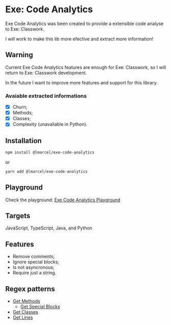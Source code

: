 # Exe: Code Analytics
Exe Code Analytics was been created to provide a extensible code analyse to Exe: Classwork.

I will work to make this lib more efective and extract more information!

## Warning
Current Exe Code Analytics features are enough for Exe: Classwork, so I will return to Exe: Classwork development. 

In the future I want to improve more features and support for this library.

### Avaiable extracted informations

- [x] Churn;
- [x] Methods;
- [x] Classes;
- [x] Complexity (unavaliable in Python).

## Installation
```bash
npm install @lmarcel/exe-code-analytics
```
or 
```bash
yarn add @lmarcel/exe-code-analytics
```

## Playground
Check the playground: [Exe Code Analytics Playground](https://exe-code-analytics-playground.vercel.app)


## Targets
JavaScript, TypeScript, Java, and Python

## Features

- Remove comments;
- Ignore special blocks;
- Is not asyncronous;
- Require just a string.

## Regex patterns

- [Get Methods](https://regexr.com/6let0)
  - [Get Special Blocks](https://regexr.com/6lf55)
- [Get Classes](https://regexr.com/6lf47)
- [Get Lines](https://regexr.com/6lf69)